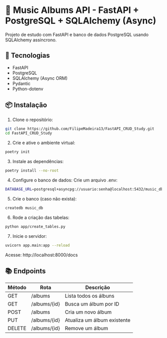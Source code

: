 # 🎵 Music Albums API - FastAPI + PostgreSQL + SQLAlchemy (Async)

Projeto de estudo com FastAPI e banco de dados PostgreSQL usando SQLAlchemy assíncrono.

## 🚀 Tecnologias

- FastAPI
- PostgreSQL
- SQLAlchemy (Async ORM)
- Pydantic
- Python-dotenv

## 📦 Instalação

1. Clone o repositório:

```bash
git clone https://github.com/FilipeMadeira13/FastAPI_CRUD_Study.git
cd FastAPI_CRUD_Study
```

2. Crie e ative o ambiente virtual:

```bash
poetry init
```

3. Instale as dependências:

```bash
poetry install --no-root
```

4. Configure o banco de dados:
   Crie um arquivo .env:

```bash
DATABASE_URL=postgresql+asyncpg://usuario:senha@localhost:5432/music_db
```

5. Crie o banco (caso não exista):

```bash
createdb music_db
```

6. Rode a criação das tabelas:

```bash
python app/create_tables.py
```

7. Inicie o servidor:

```bash
uvicorn app.main:app --reload
```

Acesse: http://localhost:8000/docs

## 📚 Endpoints

| Método | Rota         | Descrição                   |
| ------ | ------------ | --------------------------- |
| GET    | /albums      | Lista todos os álbuns       |
| GET    | /albums/{id} | Busca um álbum por ID       |
| POST   | /albums      | Cria um novo álbum          |
| PUT    | /albums/{id} | Atualiza um álbum existente |
| DELETE | /albums/{id} | Remove um álbum             |
